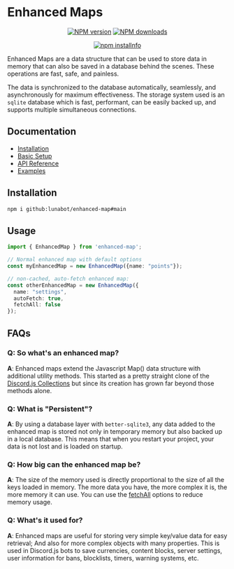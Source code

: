# Enhanced Maps

<div align="center">
  <p>
    <a href="https://www.npmjs.com/package/enhanced-map"><img src="https://img.shields.io/npm/v/enhanced-map.svg?maxAge=3600" alt="NPM version" /></a>
    <a href="https://www.npmjs.com/package/enhanced-map"><img src="https://img.shields.io/npm/dt/enhanced-map.svg?maxAge=3600" alt="NPM downloads" /></a>
  </p>
  <p>
    <a href="https://nodei.co/npm/enhanced-map/"><img src="https://nodei.co/npm/enhanced-map.png?downloads=true&stars=true" alt="npm installnfo" /></a>
  </p>
</div>

Enhanced Maps are a data structure that can be used to store data in memory that can also be saved in a database behind the scenes.
These operations are fast, safe, and painless.

The data is synchronized to the database automatically, seamlessly, and asynchronously for maximum effectiveness.
The storage system used is an `sqlite` database which is fast, performant, can be easily backed up,
and supports multiple simultaneous connections.

## Documentation

 * [Installation](#install)
 * [Basic Setup](#usage)
 * [API Reference](#api)
 * [Examples](#examples)

## Installation

```bash
npm i github:lunabot/enhanced-map#main
```

## Usage

```ts
import { EnhancedMap } from 'enhanced-map';

// Normal enhanced map with default options
const myEnhancedMap = new EnhancedMap({name: "points"});

// non-cached, auto-fetch enhanced map: 
const otherEnhancedMap = new EnhancedMap({
  name: "settings",
  autoFetch: true,
  fetchAll: false
});
```

## FAQs

### Q: So what's an enhanced map?

**A**: Enhanced maps extend the Javascript Map() data structure with additional utility methods. This started
as a pretty straight clone of the [Discord.js Collections](https://discord.js.org/#/docs/collection/master/class/Collection)
but since its creation has grown far beyond those methods alone.

### Q: What is "Persistent"?

**A**: By using a database layer with `better-sqlite3`, any data added to the enhanced map
is stored not only in temporary memory but also backed up in a local database. This means that
when you restart your project, your data is not lost and is loaded on startup.

### Q: How big can the enhanced map be?

**A**: The size of the memory used is directly proportional to the size of all the keys loaded in memory.
The more data you have, the more complex it is, the more memory it can use. You can use the
[fetchAll](https://enmap.evie.dev/usage/fetchall) options to reduce memory usage.

### Q: What's it used for?

**A**: Enhanced maps are useful for storing very simple key/value data for easy retrieval; And also for more complex objects with many properties. 
This is used in Discord.js bots to save currencies, content blocks, server settings, user information for bans, blocklists, timers, warning systems, etc.